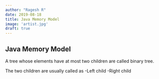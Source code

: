 ```yaml
---
author: "Ragesh R"
date: 2019-08-18
title: Java Memory Model
image: 'artist.jpg'
draft: true
---
```


## Java Memory Model
A tree whose elements have at most two children are called binary tree.

The two children are usually called as
-Left child
-Right child
